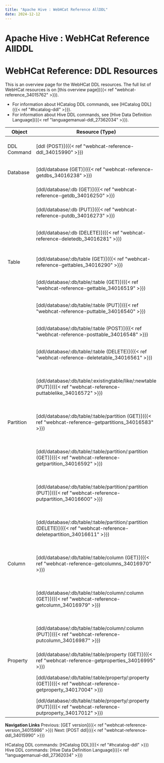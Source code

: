 ```yaml
---
title: "Apache Hive : WebHCat Reference AllDDL"
date: 2024-12-12
---
```


# Apache Hive : WebHCat Reference AllDDL

# WebHCat Reference: DDL Resources

This is an overview page for the WebHCat DDL resources. The full list of WebHCat resources is on [this overview page]({{< ref "webhcat-reference_34015762" >}}).

* For information about HCatalog DDL commands, see [HCatalog DDL]({{< ref "#hcatalog-ddl" >}}).
* For information about Hive DDL commands, see [Hive Data Definition Language]({{< ref "languagemanual-ddl_27362034" >}}).

  

| Object | Resource (Type) | Description |
| --- | --- | --- |
| DDL Command | [ddl (POST)]({{< ref "webhcat-reference-ddl_34015990" >}}) | Perform an HCatalog DDL command. |
| Database | [ddl/database (GET)]({{< ref "webhcat-reference-getdbs_34016238" >}}) | List HCatalog databases. |
|   | [ddl/database/:db (GET)]({{< ref "webhcat-reference-getdb_34016250" >}}) | Describe an HCatalog database. |
|   | [ddl/database/:db (PUT)]({{< ref "webhcat-reference-putdb_34016273" >}}) | Create an HCatalog database. |
|   | [ddl/database/:db (DELETE)]({{< ref "webhcat-reference-deletedb_34016281" >}}) | Delete (drop) an HCatalog database. |
| Table | [ddl/database/:db/table (GET)]({{< ref "webhcat-reference-gettables_34016290" >}}) | List the tables in an HCatalog database. |
|   | [ddl/database/:db/table/:table (GET)]({{< ref "webhcat-reference-gettable_34016519" >}}) | Describe an HCatalog table. |
|   | [ddl/database/:db/table/:table (PUT)]({{< ref "webhcat-reference-puttable_34016540" >}}) | Create a new HCatalog table. |
|   | [ddl/database/:db/table/:table (POST)]({{< ref "webhcat-reference-posttable_34016548" >}}) | Rename an HCatalog table. |
|   | [ddl/database/:db/table/:table (DELETE)]({{< ref "webhcat-reference-deletetable_34016561" >}}) | Delete (drop) an HCatalog table. |
|   | [ddl/database/:db/table/:existingtable/like/:newtable (PUT)]({{< ref "webhcat-reference-puttablelike_34016572" >}}) | Create a new HCatalog table like an existing one. |
| Partition | [ddl/database/:db/table/:table/partition (GET)]({{< ref "webhcat-reference-getpartitions_34016583" >}}) | List all partitions in an HCatalog table. |
|   | [ddl/database/:db/table/:table/partition/:partition (GET)]({{< ref "webhcat-reference-getpartition_34016592" >}}) | Describe a single partition in an HCatalog table. |
|   | [ddl/database/:db/table/:table/partition/:partition (PUT)]({{< ref "webhcat-reference-putpartition_34016600" >}}) | Create a partition in an HCatalog table. |
|   | [ddl/database/:db/table/:table/partition/:partition (DELETE)]({{< ref "webhcat-reference-deletepartition_34016611" >}}) | Delete (drop) a partition in an HCatalog table. |
| Column | [ddl/database/:db/table/:table/column (GET)]({{< ref "webhcat-reference-getcolumns_34016970" >}}) | List the columns in an HCatalog table. |
|   | [ddl/database/:db/table/:table/column/:column (GET)]({{< ref "webhcat-reference-getcolumn_34016979" >}}) | Describe a single column in an HCatalog table. |
|   | [ddl/database/:db/table/:table/column/:column (PUT)]({{< ref "webhcat-reference-putcolumn_34016987" >}}) | Create a column in an HCatalog table. |
| Property | [ddl/database/:db/table/:table/property (GET)]({{< ref "webhcat-reference-getproperties_34016995" >}}) | List table properties. |
|   | [ddl/database/:db/table/:table/property/:property (GET)]({{< ref "webhcat-reference-getproperty_34017004" >}}) | Return the value of a single table property. |
|   | [ddl/database/:db/table/:table/property/:property (PUT)]({{< ref "webhcat-reference-putproperty_34017012" >}}) | Set a table property. |

  

**Navigation Links**
Previous: [GET version]({{< ref "webhcat-reference-version_34015986" >}}) Next: [POST ddl]({{< ref "webhcat-reference-ddl_34015990" >}})

HCatalog DDL commands: [HCatalog DDL]({{< ref "#hcatalog-ddl" >}}) Hive DDL commands: [Hive Data Definition Language]({{< ref "languagemanual-ddl_27362034" >}})

